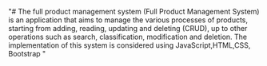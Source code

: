 "# 
The full product management system (Full Product Management System) is an application that aims to manage the various processes of products, starting from adding, reading, updating and deleting (CRUD), up to other operations such as search, classification, modification and deletion. 
The implementation of this system is considered using 
JavaScript,HTML,CSS, Bootstrap
" 
